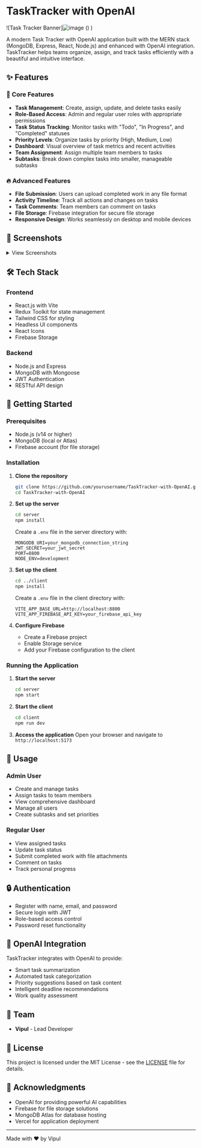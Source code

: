 # TaskTracker with OpenAI

![Task Tracker Banner]![image](https://github.com/user-attachments/assets/7c9100c1-1e00-44ff-8c3e-efb60c1dcbe2)
()
)

A modern Task Tracker with OpenAI application built with the MERN stack (MongoDB, Express, React, Node.js) and enhanced with OpenAI integration. TaskTracker helps teams organize, assign, and track tasks efficiently with a beautiful and intuitive interface.

## ✨ Features

### 🚀 Core Features
- **Task Management**: Create, assign, update, and delete tasks easily
- **Role-Based Access**: Admin and regular user roles with appropriate permissions
- **Task Status Tracking**: Monitor tasks with "Todo", "In Progress", and "Completed" statuses
- **Priority Levels**: Organize tasks by priority (High, Medium, Low)
- **Dashboard**: Visual overview of task metrics and recent activities
- **Team Assignment**: Assign multiple team members to tasks
- **Subtasks**: Break down complex tasks into smaller, manageable subtasks

### 🔥 Advanced Features
- **File Submission**: Users can upload completed work in any file format
- **Activity Timeline**: Track all actions and changes on tasks
- **Task Comments**: Team members can comment on tasks
- **File Storage**: Firebase integration for secure file storage
- **Responsive Design**: Works seamlessly on desktop and mobile devices

## 📸 Screenshots

<details>
<summary>View Screenshots</summary>

![Dashboard](/screenshots/dashboard.png)
![Task View](/screenshots/task-view.png)
![Task Submission](/screenshots/task-submission.png)

</details>

## 🛠️ Tech Stack

### Frontend
- React.js with Vite
- Redux Toolkit for state management
- Tailwind CSS for styling
- Headless UI components
- React Icons
- Firebase Storage

### Backend
- Node.js and Express
- MongoDB with Mongoose
- JWT Authentication
- RESTful API design

## 🚀 Getting Started

### Prerequisites
- Node.js (v14 or higher)
- MongoDB (local or Atlas)
- Firebase account (for file storage)

### Installation

1. **Clone the repository**
   ```bash
   git clone https://github.com/yourusername/TaskTracker-with-OpenAI.git
   cd TaskTracker-with-OpenAI
   ```

2. **Set up the server**
   ```bash
   cd server
   npm install
   ```
   Create a `.env` file in the server directory with:
   ```
   MONGODB_URI=your_mongodb_connection_string
   JWT_SECRET=your_jwt_secret
   PORT=8800
   NODE_ENV=development
   ```

3. **Set up the client**
   ```bash
   cd ../client
   npm install
   ```
   Create a `.env` file in the client directory with:
   ```
   VITE_APP_BASE_URL=http://localhost:8800
   VITE_APP_FIREBASE_API_KEY=your_firebase_api_key
   ```

4. **Configure Firebase**
   - Create a Firebase project
   - Enable Storage service
   - Add your Firebase configuration to the client

### Running the Application

1. **Start the server**
   ```bash
   cd server
   npm start
   ```

2. **Start the client**
   ```bash
   cd client
   npm run dev
   ```

3. **Access the application**
   Open your browser and navigate to `http://localhost:5173`

## 🧩 Usage

### Admin User
- Create and manage tasks
- Assign tasks to team members
- View comprehensive dashboard
- Manage all users
- Create subtasks and set priorities

### Regular User
- View assigned tasks
- Update task status
- Submit completed work with file attachments
- Comment on tasks
- Track personal progress

## 🔒 Authentication

- Register with name, email, and password
- Secure login with JWT
- Role-based access control
- Password reset functionality

## 🧠 OpenAI Integration

TaskTracker integrates with OpenAI to provide:
- Smart task summarization
- Automated task categorization
- Priority suggestions based on task content
- Intelligent deadline recommendations
- Work quality assessment

## 👥 Team

- **Vipul** - Lead Developer


## 📄 License

This project is licensed under the MIT License - see the [LICENSE](LICENSE) file for details.

## 🙏 Acknowledgments

- OpenAI for providing powerful AI capabilities
- Firebase for file storage solutions
- MongoDB Atlas for database hosting
- Vercel for application deployment

---

Made with ❤️ by Vipul 
